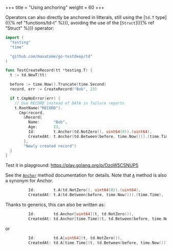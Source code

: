 +++
title = "Using anchoring"
weight = 60
+++

Operators can also directly be anchored in litterals, still using the
[`td.T` type]({{% ref "functions/td-t" %}}), avoiding the use of the
[`Struct`]({{% ref "Struct" %}}) operator:

```go
import (
  "testing"
  "time"

  "github.com/maxatome/go-testdeep/td"
)

func TestCreateRecord(tt *testing.T) {
  t := td.NewT(tt)

  before := time.Now().Truncate(time.Second)
  record, err := CreateRecord("Bob", 23)

  if t.CmpNoError(err) {
    // Use RECORD instead of DATA in failure reports
    t.RootName("RECORD").
      Cmp(record,
        &Record{
          Name:      "Bob",
          Age:       23,
          Id:        t.Anchor(td.NotZero(), uint64(0)).(uint64),
          CreatedAt: t.Anchor(td.Between(before, time.Now())).(time.Time),
        },
        "Newly created record")
  }
}
```

Test it in playground: https://play.golang.org/p/OzoW5CSNUP5

See the
[`Anchor`](https://pkg.go.dev/github.com/maxatome/go-testdeep/td#T.Anchor)
method documentation for details. Note that
[`A`](https://pkg.go.dev/github.com/maxatome/go-testdeep/td#T.A) method
is also a synonym for Anchor.

```go
          Id:        t.A(td.NotZero(), uint64(0)).(uint64),
          CreatedAt: t.A(td.Between(before, time.Now())).(time.Time),
```

Thanks to generics, this can also be written as:

```go
          Id:        td.Anchor[uint64](t, td.NotZero()),
          CreatedAt: td.Anchor[time.Time](t, td.Between(before, time.Now())),
```
or
```go
          Id:        td.A[uint64](t, td.NotZero()),
          CreatedAt: td.A[time.Time](t, td.Between(before, time.Now())),
```
